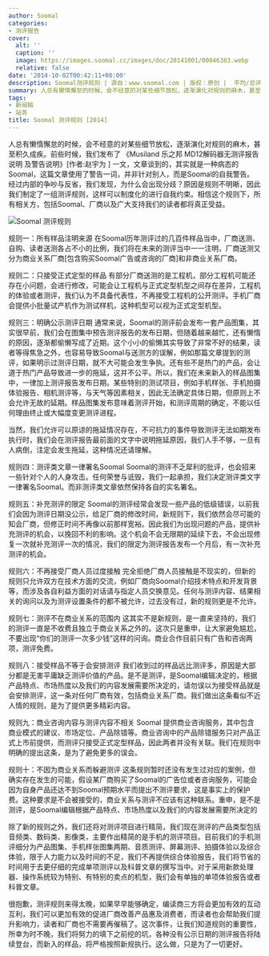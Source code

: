 ```yaml
---
author: Soomal
categories:
- 测评报告
cover:
  alt: ''
  caption: ''
  image: https://images.soomal.cc/images/doc/20141001/00046383.webp
  relative: false
date: '2014-10-02T00:42:11+08:00'
description: Soomal测评规则 | 源自：www.soomal.com | 版权：原创 |  平均/总评分：09.05/3322
summary: 人总有懒惰懈怠的时候，会不经意的对某些细节放松，逐渐演化对规则的麻木，甚至积久成疾。前些时候，我们发布了《MD12解码器无测评报告说明 及警告说明》一文，文章谈到的，其实就是一种病态的Soomal，这篇文章使用了警告一词，并非针对别人，而是Soomal的自我警告。经过内部的争吵与反省，我们发现，为什么会出现分歧？原因是规则不明晰
tags:
- 新闻稿
- 站务
title: Soomal 测评规则 [2014]
---
```


人总有懒惰懈怠的时候，会不经意的对某些细节放松，逐渐演化对规则的麻木，甚至积久成疾。前些时候，我们发布了 《Musiland 乐之邦 MD12解码器无测评报告说明 及警告说明》[作者:赵宇为 ]
一文，文章谈到的，其实就是一种病态的Soomal，这篇文章使用了警告一词，并非针对别人，而是Soomal的自我警告。经过内部的争吵与反省，我们发现，为什么会出现分歧？原因是规则不明晰，因此我们制定了一组测评规则，这样可以制度化的进行自我约束。相信这个规则下，所有相关方，包括Soomal、厂商以及广大支持我们的读者都将真正受益。

![Soomal 测评规则](https://images.soomal.cc/images/doc/20141001/00046383.webp)




规则一：所有样品注明来源
在Soomal历年测评过的几百件样品当中，厂商送测、自购、读者送测各占不小的比例，我们将在未来的测评当中一一注明，厂商送测又分为商业关系厂商[包含购买Soomal广告或咨询的厂商]和非商业关系厂商。

规则二：只接受正式定型的样品
有部分厂商送测的是工程机，部分工程机可能还存在小问题，会进行修改，可能会让工程机与正式定型机型之间存在差异，工程机的体验或者测评，我们认为不具备代表性，不再接受工程机的公开测评。手机厂商会提供小批量试产机作为测试样机，这种机型可以视为正式定型机型。

规则三：明确公示测评日期
通常来说，Soomal的测评前会发布一套产品图集，其实很早前，我们会在图集中预告测评报告的发布日期，但随着越来越忙，还有懒惰的原因，逐渐都偷懒写成了近期。这个小小的偷懒其实导致了非常不好的结果，读者等得焦急之外，也容易导致Soomal与送测方的误解，例如那篇文章提到的测评，如果明示过测评日期，就不大可能会发生争执。还有些不是热门的产品，会让道于热门产品导致进一步的拖延，这并不公平。所以，我们在未来新入的样品图集中，一律加上测评报告发布日期。某些特别的测试项目，例如手机样张、手机拍摄体验报告、相机测评等，与天气等因素相关，因此无法确定具体日期，但原则上不会允许无故的延期。样品图集发布意味着测评开始，和测评周期的确定，不能以任何理由终止或大幅度变更测评进程。

当然，我们允许可以原谅的拖延情况存在，不可抗力的事件导致测评无法如期发布执行时，我们会在测评报告最前面的文字中说明拖延原因，我们人手不够，一旦有人病倒，注定会发生拖延，这种情况还请理解。

规则四：测评类文章一律署名Soomal
Soomal的测评不乏犀利的批评，也会招来一些针对个人的人身攻击。任何荣誉与诋毁，我们一起承担，我们决定测评类文字一律署名Soomal。而非测评类文章依然保持各自的实名署名。

规则五：补充测评的限定
Soomal的测评经常会发现一些产品的低级错误，以前我们会因为测评日期没公示，给足厂商的修改时间，新规则下，我们依然会尽可能的知会厂商，但修正时间不再像以前那样宽裕。因此我们为出现问题的产品，提供补充测评的机会，以挽回不利的影响。这个机会不会无限期的延续下去，不会出现修复一次就补充测评一次的情况，我们的限定为测评报告发布一个月后，有一次补充测评的机会。

规则六：不再接受厂商人员过度接触
完全拒绝厂商人员接触是不现实的，但新的规则只允许双方在技术方面的交流，例如厂商向Soomal介绍技术特点和开发背景等，而涉及各自利益方面的对话请与指定人员交换意见。任何与测评内容、结果相关的询问以及为测评设置条件的都不被允许，过去没有过，新的规则更是不允许。

规则七：测评不在商业关系的范围内
这其实不是新规则，是一直来坚持的，我们的测评一直是不收费且独立于商业关系之外的。这次只是重申，让大家避免尴尬，不要出现“你们的测评一次多少钱”这样的问询。商业合作目前只有广告和咨询两项，测评免费。

规则八：接受样品不等于会安排测评
我们收到过的样品远比测评多，原因是大部分都是无害平庸缺乏测评价值的产品。是不是测评，是Soomal编辑决定的，根据产品特点、市场热度以及我们的内容发展需要所决定的，请勿误以为接受样品就是会安排测评，这一条对任何厂商有效，包括商业关系厂商。我们做出这条看似不近人情的规则，是为了提供更多精彩内容。

规则九：商业咨询内容与测评内容不相关
Soomal 提供商业咨询服务，其中包含商业模式的建议、市场定位、产品除错等。商业咨询中的产品除错服务只对产品正式上市前提供，而测评只接受正式定型样品，因此两者并没有关联。我们在规则中明确的提出这条，是为了避免更多的误会。

规则十：不因为商业关系而躲避测评
这条规则暂时还没有发生过对应的案例，但确实存在发生的可能，假设某厂商购买了Soomal的广告位或者咨询服务，可能会因为自身产品还达不到Soomal预期水平而提出不测评要求，这是事实上的保护费。这种要求是不会被接受的，商业关系与测评不应该有这种联系。重申，是不是测评，是Soomal编辑根据产品特点、市场热度以及我们的内容发展需要所决定的

除了新的规则之外，我们还将对测评项目进行精简，我们现在测评的产品类型包括音频类、数码类、影像类，主要作出精简的是手机的测评项目。目前我们的手机测评细分为产品图集、手机样张图集两期、音质测评、屏幕测评、拍摄体验以及综合体验，限于人力能力以及时间的不足，我们不再提供综合体验报告，我们将节省的时间用于去更仔细的完成单项测评以及科普文章的撰写当中。对于采用新款处理器、操作系统较为特别、有特别的卖点的机型，我们会有单独的单项体验报告或者科普文章。

很抱歉，测评规则来得太晚，如果早早能够确定，编读商三方将会更加有效的互动互利，我们可以更加有效的促进厂商改善产品惠及消费者，而读者也会帮助我们提升影响力，读者和厂商也不需要再催稿了。这次事件，让我们知道规则的重要性，所幸为时不晚，我们将努力的填下之前挖的坑，各种没有公示日期的测评报告将陆续登台，而新入的样品，将严格按照新规执行。这么做，只是为了一切更好。